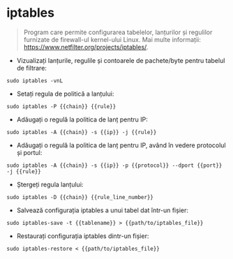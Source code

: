 # iptables

> Program care permite configurarea tabelelor, lanțurilor și regulilor furnizate de firewall-ul kernel-ului Linux.
> Mai multe informații: <https://www.netfilter.org/projects/iptables/>.

- Vizualizați lanțurile, regulile și contoarele de pachete/byte pentru tabelul de filtrare:

`sudo iptables -vnL`

- Setați regula de politică a lanțului:

`sudo iptables -P {{chain}} {{rule}}`

- Adăugați o regulă la politica de lanț pentru IP:

`sudo iptables -A {{chain}} -s {{ip}} -j {{rule}}`

- Adăugați o regulă la politica de lanț pentru IP, având în vedere protocolul și portul:

`sudo iptables -A {{chain}} -s {{ip}} -p {{protocol}} --dport {{port}} -j {{rule}}`

- Ștergeți regula lanțului:

`sudo iptables -D {{chain}} {{rule_line_number}}`

- Salvează configurația iptables a unui tabel dat într-un fișier:

`sudo iptables-save -t {{tablename}} > {{path/to/iptables_file}}`

- Restaurați configurația iptables dintr-un fișier:

`sudo iptables-restore < {{path/to/iptables_file}}`
